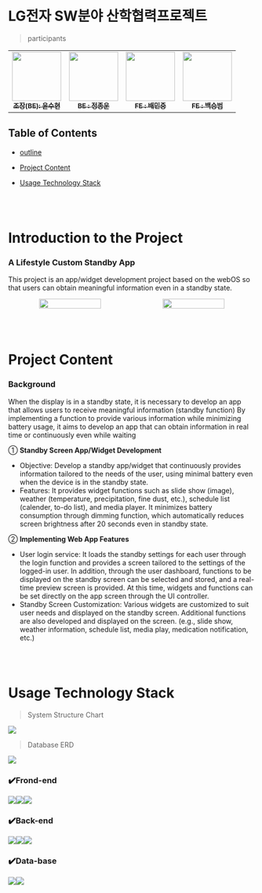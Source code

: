 <a name="readme-top"></a>

# LG전자 SW분야 산학협력프로젝트


> participants
<table>
  <tbody>
    <tr>
      <td align="center"><a href="https://github.com/yS2h"><img src="https://avatars.githubusercontent.com/u/141344997?v=4" width="100px;" alt=""/><br /><sub><b>조장(BE): 윤수현</b></sub></a><br /></td>
      <td align="center"><a href="https://github.com/skeep194"><img src="https://avatars.githubusercontent.com/u/48646456?v=4" width="100px;" alt=""/><br /><sub><b>BE : 정종운</b></sub></a><br /></td>
      <td align="center"><a href="https://github.com/go-minjung"><img src="https://avatars.githubusercontent.com/u/123921816?v=4" width="100px;" alt=""/><br /><sub><b>FE : 배민중</b></sub></a><br /></td>
      <td align="center"><a href="https://github.com/seung365"><img src="https://avatars.githubusercontent.com/u/74394824?v=4" width="100px;" alt=""/><br /><sub><b>FE : 백승범</b></sub></a><br /></td>
    </tr>
  </tbody>
</table>

## Table of Contents
  - [outline](#Introduction-to-the-Project) 

  - [Project Content](#Project-Content)

  - [Usage Technology Stack](#Usage-Technology-Stack)

<br/><br>
# Introduction to the Project
### **A Lifestyle Custom Standby App**

This project is an app/widget development project based on the webOS so that users can obtain meaningful information even in a standby state.
<p align="center" style="display: flex; justify-content: space-between;">
    <img src="https://github.com/user-attachments/assets/beb0422d-845f-4a01-8cb0-6fa83408f2f5" 
         style="width: 50%;">
    <img src="https://github.com/user-attachments/assets/8fd56178-2bbd-44e9-9dd3-d40a1148b5bb" 
         style="width: 50%;">
</p>

<br/><br>



# Project Content

### **Background**

When the display is in a standby state, it is necessary to develop an app that allows users to receive meaningful information (standby function)
By implementing a function to provide various information while minimizing battery usage, it aims to develop an app that can obtain information in real time or continuously even while waiting

① **Standby Screen App/Widget Development**
-  Objective: Develop a standby app/widget that continuously provides information tailored to the needs of the user, using minimal battery even when the device is in the standby state.
- Features: It provides widget functions such as slide show (image), weather (temperature, precipitation, fine dust, etc.), schedule list (calender, to-do list), and media player. It minimizes battery consumption through dimming function, which automatically reduces screen brightness after 20 seconds even in standby state.

② **Implementing Web App Features**
- User login service: It loads the standby settings for each user through the login function and provides a screen tailored to the settings of the logged-in user. In addition, through the user dashboard, functions to be displayed on the standby screen can be selected and stored, and a real-time preview screen is provided. At this time, widgets and functions can be set directly on the app screen through the UI controller.
- Standby Screen Customization: Various widgets are customized to suit user needs and displayed on the standby screen. Additional functions are also developed and displayed on the screen. (e.g., slide show, weather information, schedule list, media play, medication notification, etc.)

<br/><br>

# Usage Technology Stack

> System Structure Chart

<img src="https://github.com/user-attachments/assets/70ae41d0-5da0-42ba-b49e-a24afee254a1">

> Database ERD

<img src="https://github.com/user-attachments/assets/23917fea-4019-422c-b44a-a8cbcd71cdfd">

### ✔️Frond-end
<img src="https://img.shields.io/badge/React-61DAFB?style=for-the-badge&logo=React&logoColor=black"><img src="https://img.shields.io/badge/chakraui-319795?style=for-the-badge&logo=chakraui&logoColor=white"><img src="https://img.shields.io/badge/reactquery-FF4154?style=for-the-badge&logo=reactquery&logoColor=purple">

### ✔️Back-end
<img src="https://img.shields.io/badge/Nest.js-E0234E?style=for-the-badge&logo=NestJS&logoColor=white"/><img src="https://img.shields.io/badge/YARN-2C8EBB?style=for-the-badge&logo=Yarn&logoColor=white"/><img src="https://img.shields.io/badge/PRISMA-2D3748?style=for-the-badge&logo=PRISMA&logoColor=white"/>

### ✔️Data-base
<img src="https://img.shields.io/badge/Nest.js-4169E1?style=for-the-badge&logo=NestJS&logoColor=white"/><img src="https://img.shields.io/badge/postgresql-2D3748?style=for-the-badge&logo=postgresql&logoColor=white"/>

